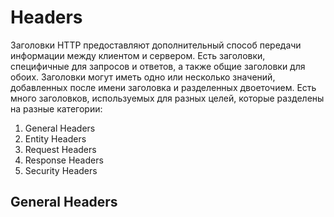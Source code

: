 # Headers

Заголовки HTTP предоставляют дополнительный способ передачи информации между клиентом и сервером. Есть заголовки, специфичные для запросов и ответов, а также общие заголовки для обоих. Заголовки могут иметь одно или несколько значений, добавленных после имени заголовка и разделенных двоеточием. Есть много заголовков, используемых для разных целей, которые разделены на разные категории:

1. General Headers
2. Entity Headers
3. Request Headers
4. Response Headers
5. Security Headers

## General Headers

